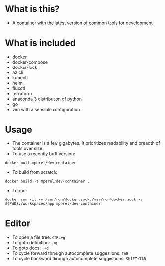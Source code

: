 # What is this?
* A container with the latest version of common tools for development

# What is included
* docker
* docker-compose
* docker-lock
* az cli
* kubectl
* helm
* fluxctl
* terraform
* anaconda 3 distribution of python
* go
* vim with a sensible configuration

# Usage
* The container is a few gigabytes. It prioritizes readability and breadth of tools over size.
* To use a recently built version:

```
docker pull mperel/dev-container
```

* To build from scratch:

```
docker build -t mperel/dev-container .
```

* To run:
```
docker run -it -v /var/run/docker.sock:/var/run/docker.sock -v ${PWD}:/workspaces/app mperel/dev-container
```

# Editor
* To open a file tree: `CTRL+g`
* To goto definition: `,+g`
* To goto docs: `,+d`
* To cycle forward through autocomplete suggestions: `TAB`
* To cycle backward through autocomplete suggestions: `SHIFT+TAB`